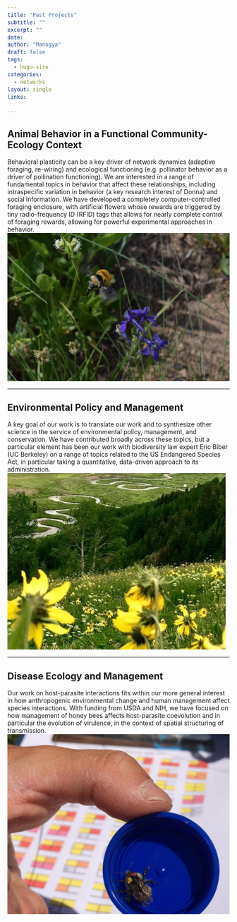 ```yaml
---
title: "Past Projects"
subtitle: ""
excerpt: ""
date: 
author: "Manogya"
draft: false
tags:
  - hugo-site
categories:
  - networks
layout: single
links:

---
```

## Animal Behavior in a Functional Community-Ecology Context

Behavioral plasticity can be a key driver of network dynamics (adaptive foraging, re-wiring) and ecological functioning (e.g. pollinator behavior as a driver of pollination functioning). We are interested in a range of fundamental topics in behavior that affect these relationships, including intraspecific variation in behavior (a key research interest of Donna) and social information. We have developed a completely computer-controlled foraging enclosure, with artificial flowers whose rewards are triggered by tiny radio-frequency ID (RFID) tags that allows for nearly complete control of foraging rewards, allowing for powerful experimental approaches in behavior.
![bombus](flying.JPG)

---
## Environmental Policy and Management

A key goal of our work is to translate our work and to synthesize other science in the service of environmental policy, management, and conservation. We have contributed broadly across these topics, but a particular element has been our work with biodiversity law expert Eric Biber (UC Berkeley) on a range of topics related to the US Endangered Species Act, in particular taking a quantitative, data-driven approach to its administration.
![helianthella](featured.jpg)

---
## Disease Ecology and Management
Our work on host-parasite interactions fits within our more general interest in how anthropogenic environmental change and human management affect species interactions. With funding from USDA and NIH, we have focused on how management of honey bees affects host-parasite coevolution and in particular the evolution of virulence, in the context of spatial structuring of transmission.
![bombus](disease.jpg)




